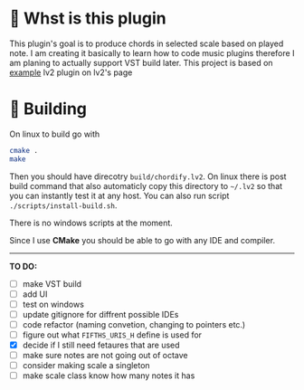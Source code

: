 # 🎼 Whst is this plugin

This plugin's goal is to produce chords in selected scale based on played note. I am creating it basically to learn how to code music plugins therefore I am planing to actually support VST build later. This project is based on [example](https://lv2plug.in/book/#_fifths) lv2 plugin on lv2's page

# 🔨 Building

On linux to build go with

```sh
cmake .
make
```

Then you should have direcotry `build/chordify.lv2`. On linux there is post build command that also automaticly copy this directory to `~/.lv2` so that you can instantly test it at any host. You can also run script `./scripts/install-build.sh`.

There is no windows scripts at the moment.

Since I use **CMake** you should be able to go with any IDE and compiler.

---

**TO DO:**

-   [ ] make VST build
-   [ ] add UI
-   [ ] test on windows
-   [ ] update gitignore for diffrent possible IDEs
-   [ ] code refactor (naming convetion, changing to pointers etc.)
-   [ ] figure out what `FIFTHS_URIS_H` define is used for
-   [x] decide if I still need fetaures that are used
-   [ ] make sure notes are not going out of octave
-   [ ] consider making scale a singleton
-   [ ] make scale class know how many notes it has
